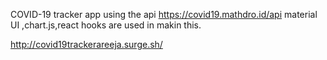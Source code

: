 COVID-19 tracker app using the api  https://covid19.mathdro.id/api
material UI ,chart.js,react hooks are used in makin this.

http://covid19trackerareeja.surge.sh/ 
